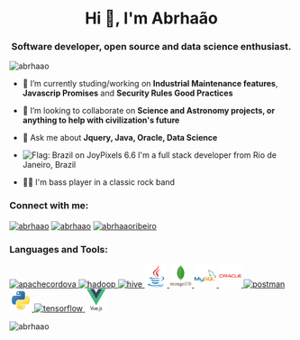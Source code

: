 <h1 align="center">Hi 👋, I'm Abrhaão</h1>
<h3 align="center">Software developer, open source and data science enthusiast.</h3>



<p align="left"> <img src="https://komarev.com/ghpvc/?username=abrhaao&label=Profile%20views&color=0e75b6&style=flat" alt="abrhaao" /> </p>

- 🔭 I’m currently studing/working on **Industrial Maintenance features**, **Javascrip Promises** and **Security Rules Good Practices**

- 👯 I’m looking to collaborate on **Science and Astronomy projects, or anything to help with civilization's future**

- 💬 Ask me about **Jquery, Java, Oracle, Data Science**
- <img src="https://emojipedia-us.s3.dualstack.us-west-1.amazonaws.com/thumbs/120/joypixels/291/flag-brazil_1f1e7-1f1f7.png" alt="Flag: Brazil on JoyPixels 6.6" width="20" height="20"> I'm a full stack developer from Rio de Janeiro, Brazil
- 🤘🏻 I'm bass player in a classic rock band

<h3 align="left">Connect with me:</h3>
<p align="left">
<a href="https://linkedin.com/in/abrhaao" target="blank"><img align="center" src="https://raw.githubusercontent.com/rahuldkjain/github-profile-readme-generator/master/src/images/icons/Social/linked-in-alt.svg" alt="abrhaao" height="30" width="40" /></a>
<a href="https://kaggle.com/abrhaao" target="blank"><img align="center" src="https://raw.githubusercontent.com/rahuldkjain/github-profile-readme-generator/master/src/images/icons/Social/kaggle.svg" alt="abrhaao" height="30" width="40" /></a>
<a href="https://instagram.com/abrhaaoribeiro" target="blank"><img align="center" src="https://raw.githubusercontent.com/rahuldkjain/github-profile-readme-generator/master/src/images/icons/Social/instagram.svg" alt="abrhaaoribeiro" height="30" width="40" /></a>
</p>

<h3 align="left">Languages and Tools:</h3>
<p align="left"> <a href="https://cordova.apache.org/" target="_blank"> <img src="https://www.vectorlogo.zone/logos/apache_cordova/apache_cordova-icon.svg" alt="apachecordova" width="40" height="40"/> </a> <a href="https://hadoop.apache.org/" target="_blank"> <img src="https://www.vectorlogo.zone/logos/apache_hadoop/apache_hadoop-icon.svg" alt="hadoop" width="40" height="40"/> </a> <a href="https://hive.apache.org/" target="_blank"> <img src="https://www.vectorlogo.zone/logos/apache_hive/apache_hive-icon.svg" alt="hive" width="40" height="40"/> </a> <a href="https://www.java.com" target="_blank"> <img src="https://raw.githubusercontent.com/devicons/devicon/master/icons/java/java-original.svg" alt="java" width="40" height="40"/> </a> <a href="https://www.mongodb.com/" target="_blank"> <img src="https://raw.githubusercontent.com/devicons/devicon/master/icons/mongodb/mongodb-original-wordmark.svg" alt="mongodb" width="40" height="40"/> </a> <a href="https://www.mysql.com/" target="_blank"> <img src="https://raw.githubusercontent.com/devicons/devicon/master/icons/mysql/mysql-original-wordmark.svg" alt="mysql" width="40" height="40"/> </a> <a href="https://www.oracle.com/" target="_blank"> <img src="https://raw.githubusercontent.com/devicons/devicon/master/icons/oracle/oracle-original.svg" alt="oracle" width="40" height="40"/> </a> <a href="https://postman.com" target="_blank"> <img src="https://www.vectorlogo.zone/logos/getpostman/getpostman-icon.svg" alt="postman" width="40" height="40"/> </a> <a href="https://www.python.org" target="_blank"> <img src="https://raw.githubusercontent.com/devicons/devicon/master/icons/python/python-original.svg" alt="python" width="40" height="40"/> </a> <a href="https://www.tensorflow.org" target="_blank"> <img src="https://www.vectorlogo.zone/logos/tensorflow/tensorflow-icon.svg" alt="tensorflow" width="40" height="40"/> </a> <a href="https://vuejs.org/" target="_blank"> <img src="https://raw.githubusercontent.com/devicons/devicon/master/icons/vuejs/vuejs-original-wordmark.svg" alt="vuejs" width="40" height="40"/> </a> </p>

<p><img align="center" src="https://github-readme-stats.vercel.app/api/top-langs?username=abrhaao&show_icons=true&locale=en&layout=compact" alt="abrhaao" /></p>
